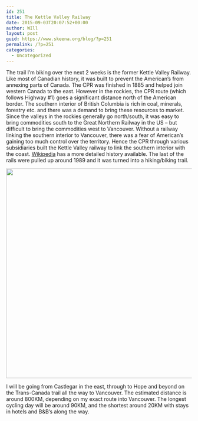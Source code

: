 ```yaml
---
id: 251
title: The Kettle Valley Railway
date: 2015-09-03T20:07:52+00:00
author: WIll
layout: post
guid: https://www.skeena.org/blog/?p=251
permalink: /?p=251
categories:
  - Uncategorized
---
```

The trail I&#8217;m biking over the next 2 weeks is the former Kettle Valley Railway. Like most of Canadian history, it was built to prevent the American&#8217;s from annexing parts of Canada. The CPR was finished in 1885 and helped join western Canada to the east. However in the rockies, the CPR route (which follows Highway #1) goes a significant distance north of the American border. The southern interior of British Columbia is rich in coal, minerals, forestry etc. and there was a demand to bring these resources to market. Since the valleys in the rockies generally go north/south, it was easy to bring commodities south to the Great Northern Railway in the US &#8211; but difficult to bring the commodities west to Vancouver. Without a railway linking the southern interior to Vancouver, there was a fear of American&#8217;s gaining too much control over the territory. Hence the CPR through various subsidiaries built the Kettle Valley railway to link the southern interior with the coast. <a href="https://en.wikipedia.org/wiki/Kettle_Valley_Railway" target="_blank">Wikipedia</a> has a more detailed history available. The last of the rails were pulled up around 1989 and it was turned into a hiking/biking trail.

<img loading="lazy" class="alignnone" src="http://www.kettlevalleyrailway.ca/map.gif" alt="" width="870" height="568" /> 

I will be going from Castlegar in the east, through to Hope and beyond on the Trans-Canada trail all the way to Vancouver. The estimated distance is around 800KM, depending on my exact route into Vancouver. The longest cycling day will be around 90KM, and the shortest around 20KM with stays in hotels and B&B&#8217;s along the way.
